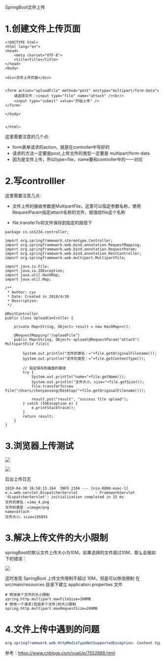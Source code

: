 SpringBoot文件上传

# 1.创建文件上传页面

```
<!DOCTYPE html>
<html lang="en">
<head>
    <meta charset="UTF-8">
    <title>Title</title>
</head>
<body>

<div>文件上传页面</div>


<form action="uploadFile" method="post" enctype="multipart/form-data">
    请选择文件：<input type="file" name="attach" /><br/>
    <input type="submit" value="开始上传" />
</form>

</body>


</html>
```
这里需要注意的几个点:

* form表单请求的action，就是在controller中写好的
* 请求的方法一定要是post,上传文件的类型一定要是 multipart/form-data
* 因为是文件上传，所以type=file，name要和controller中的一一对应



# 2.写controlller

这里需要注意几点:

* 文件上传的接收参数是MultipartFile，这里可以指定参数名称，使用RequestParam指定attach名称的文件，赋值给file这个名称

* file.transferTo将文件保存到指定的路径下

```
package cn.sn1234.controller;

import org.springframework.stereotype.Controller;
import org.springframework.web.bind.annotation.RequestMapping;
import org.springframework.web.bind.annotation.RequestParam;
import org.springframework.web.bind.annotation.RestController;
import org.springframework.web.multipart.MultipartFile;

import java.io.File;
import java.io.IOException;
import java.util.HashMap;
import java.util.Map;

/**
 * Author: cys
 * Date: Created in 2018/4/30
 * Description:
 */

@RestController
public class UploadController {

    private Map<String, Object> result = new HashMap<>();

    @RequestMapping("/uploadFile")
    public Map<String, Object> upload(@RequestParam("attach") MultipartFile file){

        System.out.println("文件的原名：="+file.getOriginalFilename());
        System.out.println("文件的类型：="+file.getContentType());

        // 指定保存到磁盘的路径
        try {
            System.out.println("name="+file.getName());
            System.out.println("文件大小，size="+file.getSize());
            file.transferTo(new File("/Users/chenyansong/Desktop/"+file.getOriginalFilename()));

            result.put("result", "success file upload");
        } catch (IOException e) {
            e.printStackTrace();
        }
        return result;
    }
}

```

# 3.浏览器上传测试

![](/Users/chenyansong/Documents/note/images/spring-boot/fileupload2.png)


![](/Users/chenyansong/Documents/note/images/spring-boot/fileupload3.png)


后台上传日志

```
2018-04-30 16:58:13.164  INFO 2166 --- [nio-8080-exec-1] o.s.web.servlet.DispatcherServlet        : FrameworkServlet 'dispatcherServlet': initialization completed in 15 ms
文件的原名：=ima_4.png
文件的类型：=image/png
name=attach
文件大小，size=195855
```

# 3.解决上传文件的大小限制



springBoot的默认文件上传大小为10M，如果选择的文件超过10M，那么会报如下的错误：

![](/Users/chenyansong/Documents/note/images/spring-boot/fileupload1.png)


这时发现 SpringBoot 上传文件限制不超过 10M，但是可以修改限制 在 src/main/resources 目录下建立 application.properties 文件

```
# 修改单个文件的大小限制
spring.http.multipart.maxFileSize=100MB
# 修改一个请求(包括多个文件)的大小限制
spring.http.multipart.maxRequestSize=200MB

```



# 4.文件上传中遇到的问题

```Java
org.springframework.web.HttpMediaTypeNotSupportedException: Content type 'multipart/form-data;boundary=----WebKitFormBoundaryRAYPKeHKTYSNdzc1;charset=UTF-8' not supported
```

参考：https://www.cnblogs.com/yueli/p/7552888.html